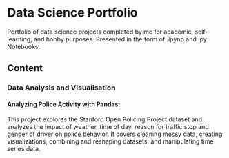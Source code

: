 # Data Science Portfolio #

Portfolio of data science projects completed by me for academic, self-learning, and hobby purposes. Presented in the form of .ipynp and .py Notebooks.

## Content ##

### Data Analysis and Visualisation ###


#### Analyzing Police Activity with Pandas: #### 
This project explores the Stanford Open Policing Project dataset and analyzes the impact of weather, time of day, reason for traffic stop and gender of driver on police behavior. It covers cleaning messy data, creating visualizations, combining and reshaping datasets, and manipulating time series data.
